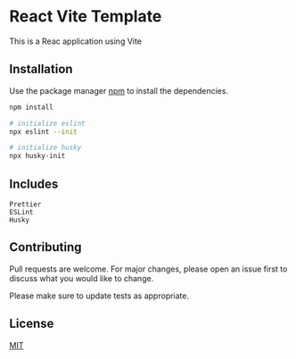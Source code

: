 # React Vite Template

This is a Reac application using Vite

## Installation

Use the package manager [npm](https://nodejs.org/en/download/) to install the dependencies.

```bash
npm install

# initialize eslint
npx eslint --init

# initialize husky
npx husky-init
```

## Includes

```
Prettier
ESLint
Husky
```

## Contributing

Pull requests are welcome. For major changes, please open an issue first to discuss what you would like to change.

Please make sure to update tests as appropriate.

## License

[MIT](https://choosealicense.com/licenses/mit/)

